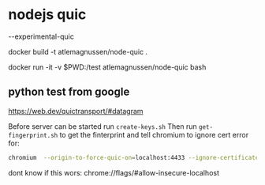 # nodejs quic

--experimental-quic

docker build -t atlemagnussen/node-quic .

docker run -it -v $PWD:/test atlemagnussen/node-quic bash

## python test from google
https://web.dev/quictransport/#datagram

Before server can be started run `create-keys.sh`
Then run `get-fingerprint.sh` to get the finterprint and tell chromium to ignore cert error for:

```sh
chromium  --origin-to-force-quic-on=localhost:4433 --ignore-certificate-errors-spki-list=B8MaS+XW9OKkSzCnwYdJIxZgHTzF24qYou/FS+EW1rE= # the latter is the finterprint
```
dont know if this wors: chrome://flags/#allow-insecure-localhost